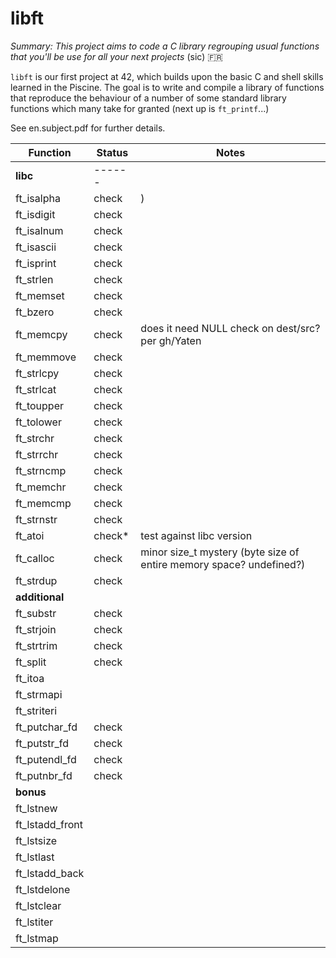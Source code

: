 # libft

*Summary: This project aims to code a C library regrouping usual functions that you'll be use for all your next projects* (sic) 🇫🇷

`libft` is our first project at 42, which builds upon the basic C and shell skills learned in the Piscine. The goal is to write and compile a library of functions that reproduce the behaviour of a number of some standard library functions which many take for granted (next up is `ft_printf`...)

See en.subject.pdf for further details.

| Function      | Status    | Notes		|
|---------------|-----------|-----------|
| **libc**    | ------	|
| ft_isalpha    | check     |)
| ft_isdigit    | check     |
| ft_isalnum    | check     |
| ft_isascii    | check     |
| ft_isprint    | check     |
| ft_strlen     | check     |
| ft_memset     | check     |
| ft_bzero      | check     | 
| ft_memcpy     | check     | does it need NULL check on dest/src? per gh/Yaten
| ft_memmove    | check     |
| ft_strlcpy    | check     |
| ft_strlcat    | check     |
| ft_toupper    | check     |
| ft_tolower    | check     |
| ft_strchr     | check     |
| ft_strrchr    | check     |
| ft_strncmp    | check     |
| ft_memchr     | check     |
| ft_memcmp     | check     |
| ft_strnstr    | check     |
| ft_atoi       | check\*   | test against libc version
| ft_calloc     | check     | minor size_t mystery (byte size of entire memory space? undefined?)
| ft_strdup     | check     |
| **additional**
| ft_substr     | check     |
| ft_strjoin    | check     |
| ft_strtrim    | check     |
| ft_split      | check     |
| ft_itoa       | 
| ft_strmapi    |
| ft_striteri   | 
| ft_putchar_fd | check
| ft_putstr_fd  | check
| ft_putendl_fd | check
| ft_putnbr_fd  | check
| **bonus**     |
| ft_lstnew       | 
| ft_lstadd_front |
| ft_lstsize      |
| ft_lstlast      |
| ft_lstadd_back  |
| ft_lstdelone    |
| ft_lstclear     |
| ft_lstiter      |
| ft_lstmap       |
